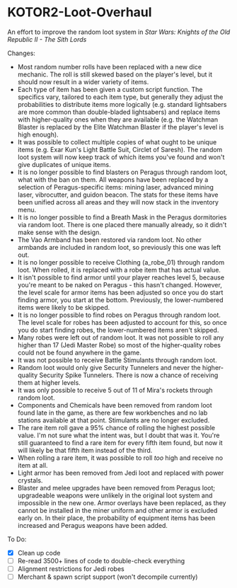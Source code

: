 # KOTOR2-Loot-Overhaul
An effort to improve the random loot system in _Star Wars: Knights of the Old Republic II - The Sith Lords_

Changes:
- Most random number rolls have been replaced with a new dice mechanic. The roll is still skewed based on the player's level, but it should now result in a wider variety of items.
- Each type of item has been given a custom script function. The specifics vary, tailored to each item type, but generally they adjust the probabilities to distribute items more logically (e.g. standard lightsabers are more common than double-bladed lightsabers) and replace items with higher-quality ones when they are available (e.g. the Watchman Blaster is replaced by the Elite Watchman Blaster if the player's level is high enough).
- It was possible to collect multiple copies of what ought to be unique items (e.g. Exar Kun's Light Battle Suit, Circlet of Saresh). The random loot system will now keep track of which items you've found and won't give duplicates of unique items.
- It is no longer possible to find blasters on Peragus through random loot, what with the ban on them. All weapons have been replaced by a selection of Peragus-specific items: mining laser, advanced mining laser, vibrocutter, and guidon beacon. The stats for these items have been unified across all areas and they will now stack in the inventory menu.
- It is no longer possible to find a Breath Mask in the Peragus dormitories via random loot. There is one placed there manually already, so it didn't make sense with the design.
- The Vao Armband has been restored via random loot. No other armbands are included in random loot, so previously this one was left out.
- It is no longer possible to receive Clothing (a_robe_01) through random loot. When rolled, it is replaced with a robe item that has actual value.
- It isn't possible to find armor until your player reaches level 5, because you're meant to be naked on Peragus - this hasn't changed. However, the level scale for armor items has been adjusted so once you do start finding armor, you start at the bottom. Previously, the lower-numbered items were likely to be skipped.
- It is no longer possible to find robes on Peragus through random loot. The level scale for robes has been adjusted to account for this, so once you do start finding robes, the lower-numbered items aren't skipped.
- Many robes were left out of random loot. It was not possible to roll any higher than 17 (Jedi Master Robe) so most of the higher-quality robes could not be found anywhere in the game.
- It was not possible to receive Battle Stimulants through random loot.
- Random loot would only give Security Tunnelers and never the higher-quality Security Spike Tunnelers. There is now a chance of receiving them at higher levels.
- It was only possible to receive 5 out of 11 of Mira's rockets through random loot.
- Components and Chemicals have been removed from random loot found late in the game, as there are few workbenches and no lab stations available at that point. Stimulants are no longer excluded.
- The rare item roll gave a 95% chance of rolling the highest possible value. I'm not sure what the intent was, but I doubt that was it. You're still guaranteed to find a rare item for every fifth item found, but now it will likely be that fifth item instead of the third.
- When rolling a rare item, it was possible to roll *too* high and receive no item at all.
- Light armor has been removed from Jedi loot and replaced with power crystals.
- Blaster and melee upgrades have been removed from Peragus loot; upgradeable weapons were unlikely in the original loot system and impossible in the new one. Armor overlays have been replaced, as they cannot be installed in the miner uniform and other armor is excluded early on. In their place, the probability of equipment items has been increased and Peragus weapons have been added.

To Do:
- [x] Clean up code
- [ ] Re-read 3500+ lines of code to double-check everything
- [ ] Alignment restrictions for Jedi robes
- [ ] Merchant & spawn script support (won't decompile currently)
